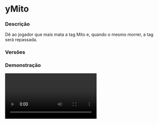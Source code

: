 # yMito
<secondary-label ref="rankup"/>

### Descrição
Dê ao jogador que mais mata a tag Mito e, quando o mesmo morrer, a tag será repassada.

### Versões
<secondary-label ref="1.8"/>
<secondary-label ref="1.9"/>
<secondary-label ref="1.12"/>
<secondary-label ref="1.16"/>

### Demonstração
<video src="//www.youtube.com/watch?v=LzckktjQIBw"/>


<chapter title="Comandos" id="commands" collapsible="true">
<code-block lang="plain text">/mito - Ver o mito atual.
/mito setar  - Setar o mito.
/mito setnpc - Setar o NPC do mito.
/mito delnpc - Deletar o NPC do mito.</code-block>
</chapter>

<chapter title="Permissões" id="permissions" collapsible="true">
<code-block lang="plain text">ymito.ver - Permissão para o /mito.
ymito.admin - Permissão para o /mito setar, /mito setnpc, /mito delnpc</code-block>
</chapter>

## Placeholders
<primary-label ref="placeholders"/>

Aqui estão as placeholders disponíveis para utilização com este plugin. Consulte-as para entender como utilizá-las corretamente.

<code-block lang="plain text" ignore-vars="true">
%ymito_mito% - Mostra o mito atual ( PlaceholderAPI )
</code-block>

## Chat
<primary-label ref="chat"/>

Esta seção apresenta as placeholders disponíveis para utilização no chat. Consulte-as para compreender como aplicá-las de maneira eficaz.

<code-block lang="plain text">
{mito} - Tag do mito ( Legendchat )
</code-block>



## Erros comuns
<primary-label ref="errors"/>

Antes de configurar o plugin, revise os pontos listados aqui para evitar problemas frequentes durante a configuração.

<seealso style="cards">
    <category ref="wrs">
        <a href="yplugins.md"></a>        <a href="https://ystoreplugins.com.br/plugins/detalhes/63-yMito">Site do plugin yMito</a>
    </category>
</seealso>